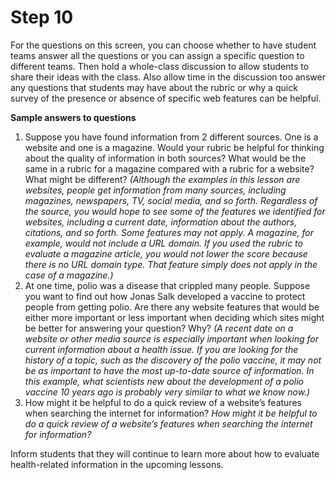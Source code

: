 # Step 10

For the questions on this screen, you can choose whether to have student teams answer all the questions or you can assign a specific question to different teams. Then hold a whole-class discussion to allow students to share their ideas with the class. Also allow time in the discussion too answer any questions that students may have about the rubric or why a quick survey of the presence or absence of specific web features can be helpful.

**Sample answers to questions**
1. Suppose you have found information from 2 different sources. One is a website and one is a magazine. Would your rubric be helpful for thinking about the quality of information in both sources? What would be the same in a rubric for a magazine compared with a rubric for a website? What might be different? *(Although the examples in this lesson are websites, people get information from many sources, including magazines, newspapers, TV, social media, and so forth. Regardless of the source, you would hope to see some of the features we identified for websites, including a current date, information about the authors, citations, and so forth. Some features may not apply. A magazine, for example, would not include a URL domain. If you used the rubric to evaluate a magazine article, you would not lower the score because there is no URL domain type. That feature simply does not apply in the case of a magazine.)*
2. At one time, polio was a disease that crippled many people. Suppose you want to find out how Jonas Salk developed a vaccine to protect people from getting polio. Are there any website features that would be either more important or less important when deciding which sites might be better for answering your question? Why? *(A recent date on a website or other media source is especially important when looking for current information about a health issue. If you are looking for the history of a topic, such as the discovery of the polio vaccine, it may not be as important to have the most up-to-date source of information. In this example, what scientists new about the development of a polio vaccine 10 years ago is probably very similar to what we know now.)*
3. How might it be helpful to do a quick review of a website’s features when searching the internet for information? *How might it be helpful to do a quick review of a website’s features when searching the internet for information?*

Inform students that they will continue to learn more about how to evaluate health-related information in the upcoming lessons. 